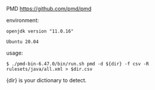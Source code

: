 PMD https://github.com/pmd/pmd

environment: 

	openjdk version "11.0.16" 
  
	Ubuntu 20.04

usage:

	$ ./pmd-bin-6.47.0/bin/run.sh pmd -d ${dir} -f csv -R rulesets/java/all.xml > $dir.csv

{dir} is your dictionary to detect.
